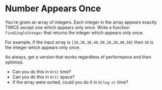 # Number Appears Once

You're given an array of integers.  Each integer in the array appears exactly TWICE except one which appears only once.  Write a function `findSingleInteger` that returns the integer which appears only once.

For example, if the input array is `[10,20,30,40,50,10,20,40,50]` then `30` is the integer which appears only once.

As always, get a version that works regardless of performance and then optimize.

- Can you do this in `O(n)` time?
- Can you do this in `O(1)` space?
- If the array were sorted, could you do it in `O(log n)` time?
